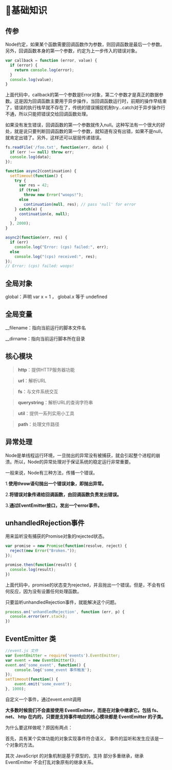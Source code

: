 # :100:基础知识

## 传参

Node约定，如果某个函数需要回调函数作为参数，则回调函数是最后一个参数。另外，回调函数本身的第一个参数，约定为上一步传入的错误对象。

``` javascript
var callback = function (error, value) {
  if (error) {
    return console.log(error);
  }
  console.log(value);
}
```
上面代码中，callback的第一个参数是Error对象，第二个参数才是真正的数据参数。这是因为回调函数主要用于异步操作，当回调函数运行时，前期的操作早结束了，错误的执行栈早就不存在了，传统的错误捕捉机制try…catch对于异步操作行不通，所以只能把错误交给回调函数处理。

如果没有发生错误，回调函数的第一个参数就传入null。这种写法有一个很大的好处，就是说只要判断回调函数的第一个参数，就知道有没有出错，如果不是null，就肯定出错了。另外，这样还可以层层传递错误。
``` javascript
fs.readFile('/foo.txt', function(err, data) {
  if (err !== null) throw err;
  console.log(data);
});

function async2(continuation) {
  setTimeout(function() {
    try {
      var res = 42;
      if (true)
        throw new Error("woops!");
      else
        continuation(null, res); // pass 'null' for error
    } catch(e) {
      continuation(e, null);
    }
  }, 2000);
}

async2(function(err, res) {
  if (err)
    console.log("Error: (cps) failed:", err);
  else
    console.log("(cps) received:", res);
});
// Error: (cps) failed: woops!
```

## 全局对象

global：声明 var x = 1 ， global.x 等于 undefined

## 全局变量

__filename：指向当前运行的脚本文件名

__dirname：指向当前运行脚本所在目录

## 核心模块
> **http**：提供HTTP服务器功能

> **url**：解析URL

> **fs**：与文件系统交互

> **querystring**：解析URL的查询字符串

> **util**：提供一系列实用小工具

> **path**：处理文件路径
## 异常处理
Node是单线程运行环境，一旦抛出的异常没有被捕获，就会引起整个进程的崩溃。所以，Node的异常处理对于保证系统的稳定运行非常重要。

一般来说，Node有三种方法，传播一个错误。

1.**使用throw语句抛出一个错误对象，即抛出异常。**

2.**将错误对象传递给回调函数，由回调函数负责发出错误。**

3.**通过EventEmitter接口，发出一个error事件。**

## unhandledRejection事件

用来监听没有捕获的Promise对象的rejected状态。
``` javascript
var promise = new Promise(function(resolve, reject) {
  reject(new Error("Broken."));
});

promise.then(function(result) {
  console.log(result);
})
```
上面代码中，promise的状态变为rejected，并且抛出一个错误。但是，不会有任何反应，因为没有设置任何处理函数。

只要监听unhandledRejection事件，就能解决这个问题。

```js
process.on('unhandledRejection', function (err, p) {
  console.error(err.stack);
})
```

## EventEmitter 类

```js
//event.js 文件
var EventEmitter = require('events').EventEmitter; 
var event = new EventEmitter(); 
event.on('some_event', function() { 
    console.log('some_event 事件触发'); 
}); 
setTimeout(function() { 
    event.emit('some_event'); 
}, 1000); 
```
  自定义一个事件，通过event.emit调用

**大多数时候我们不会直接使用 EventEmitter，而是在对象中继承它。包括 fs、net、 http 在内的，只要是支持事件响应的核心模块都是 EventEmitter 的子类。**

为什么要这样做呢？原因有两点：

首先，具有某个实体功能的对象实现事件符合语义， 事件的监听和发生应该是一个对象的方法。

其次 JavaScript 的对象机制是基于原型的，支持 部分多重继承，继承 EventEmitter 不会打乱对象原有的继承关系。